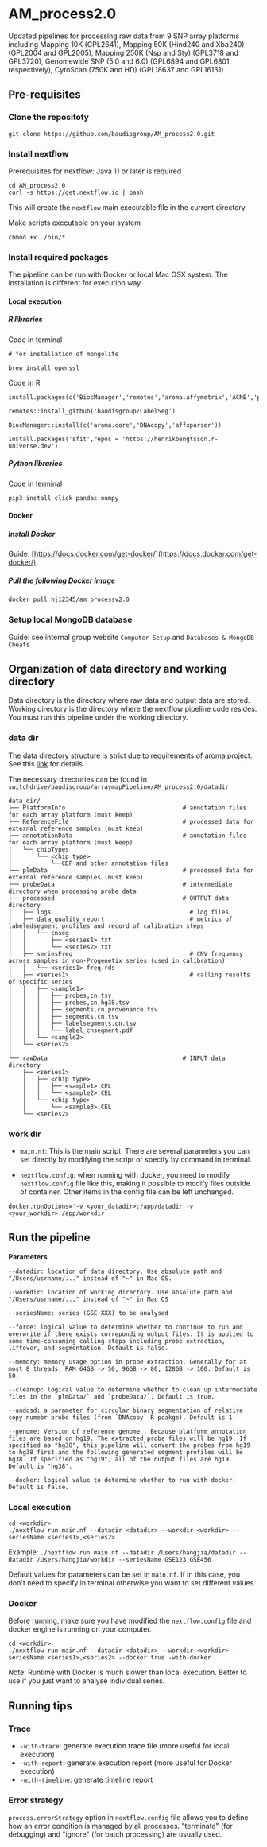 # AM_process2.0

Updated pipelines for processing raw data from 9 SNP array platforms including Mapping 10K (GPL2641), Mapping 50K (Hind240 and Xba240) (GPL2004 and GPL2005), Mapping 250K (Nsp and Sty) (GPL3718 and GPL3720), Genomewide SNP (5.0 and 6.0) (GPL6894 and GPL6801, respectively), CytoScan (750K and HD) (GPL18637 and GPL16131) 

## Pre-requisites

###  Clone the repositoty

```
git clone https://github.com/baudisgroup/AM_process2.0.git
```

### Install nextflow 

Prerequisites for nextflow: Java 11 or later is required

```
cd AM_process2.0
curl -s https://get.nextflow.io | bash
```
This will create the `nextflow` main executable file in the current directory. 

Make scripts executable on your system 

```
chmod +x ./bin/*
```

### Install required packages

The pipeline can be run with Docker or local Mac OSX system. The installation is different for execution way.

#### Local execution

##### R libraries

Code in terminal

```
# for installation of mongolite

brew install openssl
```
Code in R

```
install.packages(c('BiocManager','remotes','aroma.affymetrix','ACNE','pastecs','genlasso','R.utils','matrixStats','tibble','plyr','mongolite'))

remotes::install_github('baudisgroup/LabelSeg')

BiocManager::install(c('aroma.core','DNAcopy','affxparser'))

install.packages('sfit',repos = 'https://henrikbengtsson.r-universe.dev')
```

##### Python libraries

Code in terminal

```
pip3 install click pandas numpy
```

#### Docker 

##### Install Docker 

Guide: [https://docs.docker.com/get-docker/](https://docs.docker.com/get-docker/)

##### Pull the following Docker image

```
docker pull hj12345/am_processv2.0
```

### Setup local MongoDB database

Guide: see internal group website `Computer Setup` and `Databases & MongoDB Cheats`

## Organization of data directory and working directory

Data directory is the directory where raw data and output data are stored. Working directory is the directory where the nextflow pipeline code resides. You must run this pipeline under the working directory. 

### data dir

The data directory structure is strict due to requirements of aroma project. See this [link](https://aroma-project.org/setup) for details.

The necessary directories can be found in `switchdrive/baudisgroup/arraymapPipeline/AM_process2.0/datadir`

```
data_dir/
├── PlatformInfo                                 # annotation files for each array platform (must keep)
├── ReferenceFile                                # processed data for external reference samples (must keep)
├── annotationData                               # annotation files for each array platform (must keep)
│   └── chipTypes
│       └── <chip type>
│           └──CDF and other annotation files
├── plmData                                      # processed data for external reference samples (must keep)
├── probeData                                    # intermediate directory when processing probe data
├── processed                                    # OUTPUT data directory
│   ├── logs                                       # log files
│   ├── data_quality_report                        # metrics of labeledsegment profiles and record of calibration steps 
│   │   └── cnseg
│   │       ├── <series1>.txt
│   │       └── <series2>.txt
│   ├── seriesFreq                                 # CNV frequency across samples in non-Progenetix series (used in calibration)
│   │   └── <series1>-freq.rds
│   ├── <series1>                                  # calling results of specific series
│   │   ├── <sample1>
│   │   │   ├── probes,cn.tsv
│   │   │   ├──	probes,cn,hg38.tsv
│   │   │   ├── segments,cn,provenance.tsv
│   │   │   ├── segments,cn.tsv
│   │   │   ├── labelsegments,cn.tsv
│   │   │   └── label_cnsegment.pdf
│   │ 	└── <sample2>
│   └── <series2>
│ 
└── rawData                                      # INPUT data directory                                        
    ├── <series1>
    │   ├── <chip type>
    │   │   ├── <sample1>.CEL
    │   │   └── <sample2>.CEL
    │   └── <chip type>   
    │       └── <sample3>.CEL
    └── <series2>
```

### work dir 

* `main.nf`: This is the main script. There are several parameters you can set directly by modifying the script or specify by command in terminal.

* `nextflow.config`: when running with docker, you need to modify `nextflow.config` file like this, making it possible to modify files outside of container. Other items in the config file can be left unchanged.

```
docker.runOptions='-v <your_datadir>:/app/datadir -v <your_workdir>:/app/workdir'
```

## Run the pipeline

**Parameters**

```
--datadir: location of data directory. Use absolute path and "/Users/usrname/..." instead of "~" in Mac OS.

--workdir: location of working directory. Use absolute path and "/Users/usrname/..." instead of "~" in Mac OS

--seriesName: series (GSE-XXX) to be analysed

--force: logical value to determine whether to continue to run and overwrite if there exists correponding output files. It is applied to some time-consuming calling steps including probe extraction, liftover, and segmentation. Default is false.

--memory: memory usage option in probe extraction. Generally for at most 8 threads, RAM 64GB -> 50, 96GB -> 80, 128GB -> 100. Default is 50.

--cleanup: logical value to determine whether to clean up intermediate files in the `plmData/` and `probeData/`. Default is true.

--undosd: a parameter for circular binary segmentation of relative copy numebr probe files (from `DNAcopy` R pcakge). Default is 1.

--genome: Version of reference genome . Because platform annotation files are based on hg19. The extracted probe files will be hg19. If specified as "hg38", this pipeline will convert the probes from hg19 to hg38 first and the following generated segment profiles will be hg38. If specified as "hg19", all of the output files are hg19. Default is "hg38".

--docker: logical value to determine whether to run with docker. Default is false.
```

### Local execution

```
cd <workdir>
./nextflow run main.nf --datadir <datadir> --workdir <workdir> --seriesName <series1>,<series2>
```

Example: `./nextflow run main.nf --datadir /Users/hangjia/datadir --datadir /Users/hangjia/workdir --seriesName GSE123,GSE456`

Default values for parameters can be set in `main.nf`. If in this case, you don't need to specify in terminal otherwise you want to set different values.

### Docker 

Before running, make sure you have modified the `nextflow.config` file and docker engine is running on your computer. 

```
cd <workdir>
./nextflow run main.nf --datadir <datadir> --workdir <workdir> --seriesName <series1>,<series2> --docker true -with-docker
```

Note: Runtime with Docker is much slower than local execution. Better to use if you just want to analyse individual series.

## Running tips

### Trace

* `-with-trace`: generate execution trace file (more useful for local execution) 
* `-with-report`: generate execution report (more useful for Docker execution)
* `-with-timeline`: generate timeline report

### Error strategy

`process.errorStrategy` option in `nextflow.config` file allows you to define how an error condition is managed by all processes. "terminate" (for debugging) and "ignore" (for batch processing) are usually used.




